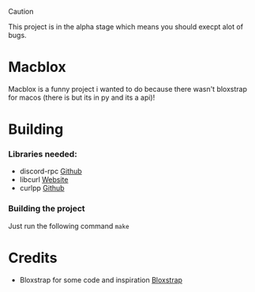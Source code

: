> [!CAUTION]
> This project is in the alpha stage which means you should execpt alot of bugs.

# Macblox
Macblox is a funny project i wanted to do because there wasn't bloxstrap for macos (there is but its in py and its a api)!

# Building
### Libraries needed:
* discord-rpc [Github](https://github.com/ariloc/discord-rpc-buttons)
* libcurl [Website](https://curl.se/libcurl/)
* curlpp [Github](https://github.com/jpbarrette/curlpp/)
### Building the project
Just run the following command
``
make
``

# Credits
* Bloxstrap for some code and inspiration [Bloxstrap](https://github.com/pizzaboxer/bloxstrap)